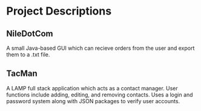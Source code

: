 # Project Descriptions

## NileDotCom
A small Java-based GUI which can recieve orders from the user and export them to a .txt file.

## TacMan
A LAMP full stack application which acts as a contact manager.
User functions include adding, editing, and removing contacts.
Uses a login and password system along with JSON packages to verify user accounts.
